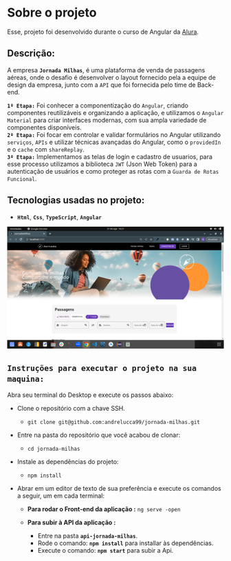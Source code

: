 # Sobre o projeto

Esse, projeto foi desenvolvido durante o curso de Angular da <a href="https://www.alura.com.br/" target="_blank">Alura</a>.

## Descrição:

A empresa <strong>`Jornada Milhas`</strong>, é uma plataforma de venda de passagens aéreas, onde o desafio é desenvolver o layout fornecido pela a equipe de design da empresa, junto com a `API` que foi fornecida pelo time de Back-end.<br />

<strong>`1º Etapa:`</strong> Foi conhecer a componentização do `Angular`, criando componentes reutilizáveis e organizando a aplicação, e utilizamos o `Angular Material` para criar interfaces modernas, com sua ampla variedade de componentes disponíveis.<br /> <strong>`2º Etapa:`</strong> Foi focar em controlar e validar formulários no Angular utilizando `serviços`, `APIs` e utilizar técnicas avançadas do Angular, como o `providedIn` e o `cache` com `shareReplay`.<br />
<strong>`3º Etapa:`</strong> Implementamos as telas de login e cadastro de usuarios, para esse processo utilizamos a biblioteca `JWT` (Json Web Token) para a autenticação de usuários e como proteger as rotas com a `Guarda de Rotas Funcional`.

## Tecnologias usadas no projeto:

- <strong>`Html`</strong>, <strong>`Css`</strong>, <strong>`TypeScript`</strong>, <strong>`Angular`</strong>

<img src="./src/assets/imagens/jornada-milhas.png" alt="imagens">

## `Instruções para executar o projeto na sua maquina:`

Abra seu terminal do Desktop e execute os passos abaixo:

- Clone o repositório com a chave SSH.
  - `git clone git@github.com:andrelucca99/jornada-milhas.git`
- Entre na pasta do repositório que você acabou de clonar:
  - `cd jornada-milhas`
- Instale as dependências do projeto:

  - `npm install`

- Abrar em um editor de texto de sua preferência e execute os comandos a seguir, um em cada terminal:

  - <strong>Para rodar o Front-end da aplicação :</strong> `ng serve -open`

  - <strong>Para subir à API da aplicação :</strong><br />
    - Entre na pasta <strong>`api-jornada-milhas`</strong>. <br />
    - Rode o comando: <strong>`npm install`</strong>
      para installar às dependências.<br />
    - Execute o comando: <strong>`npm start`</strong> para subir a Api.

